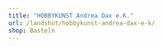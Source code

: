 ```yaml
---
title: "HOBBYKUNST Andrea Dax e.K."
url: /landshut/hobbykunst-andrea-dax-e-k/
shop: Basteln
---
```

